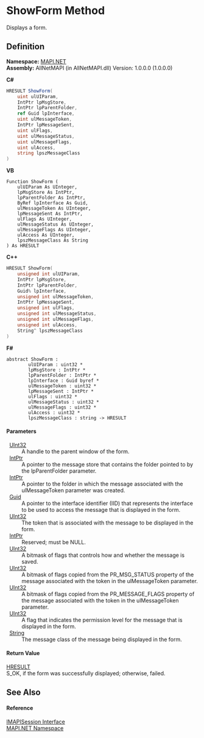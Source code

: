 # ShowForm Method


Displays a form.



## Definition
**Namespace:** <a href="5bef4637-66f8-16d4-e5f4-4d0da57a1538.md">MAPI.NET</a>  
**Assembly:** AllNetMAPI (in AllNetMAPI.dll) Version: 1.0.0.0 (1.0.0.0)

**C#**
``` C#
HRESULT ShowForm(
	uint ulUIParam,
	IntPtr lpMsgStore,
	IntPtr lpParentFolder,
	ref Guid lpInterface,
	uint ulMessageToken,
	IntPtr lpMessageSent,
	uint ulFlags,
	uint ulMessageStatus,
	uint ulMessageFlags,
	uint ulAccess,
	string lpszMessageClass
)
```
**VB**
``` VB
Function ShowForm ( 
	ulUIParam As UInteger,
	lpMsgStore As IntPtr,
	lpParentFolder As IntPtr,
	ByRef lpInterface As Guid,
	ulMessageToken As UInteger,
	lpMessageSent As IntPtr,
	ulFlags As UInteger,
	ulMessageStatus As UInteger,
	ulMessageFlags As UInteger,
	ulAccess As UInteger,
	lpszMessageClass As String
) As HRESULT
```
**C++**
``` C++
HRESULT ShowForm(
	unsigned int ulUIParam, 
	IntPtr lpMsgStore, 
	IntPtr lpParentFolder, 
	Guid% lpInterface, 
	unsigned int ulMessageToken, 
	IntPtr lpMessageSent, 
	unsigned int ulFlags, 
	unsigned int ulMessageStatus, 
	unsigned int ulMessageFlags, 
	unsigned int ulAccess, 
	String^ lpszMessageClass
)
```
**F#**
``` F#
abstract ShowForm : 
        ulUIParam : uint32 * 
        lpMsgStore : IntPtr * 
        lpParentFolder : IntPtr * 
        lpInterface : Guid byref * 
        ulMessageToken : uint32 * 
        lpMessageSent : IntPtr * 
        ulFlags : uint32 * 
        ulMessageStatus : uint32 * 
        ulMessageFlags : uint32 * 
        ulAccess : uint32 * 
        lpszMessageClass : string -> HRESULT 
```



#### Parameters
<dl><dt>  <a href="https://learn.microsoft.com/dotnet/api/system.uint32" target="_blank" rel="noopener noreferrer">UInt32</a></dt><dd>A handle to the parent window of the form.</dd><dt>  <a href="https://learn.microsoft.com/dotnet/api/system.intptr" target="_blank" rel="noopener noreferrer">IntPtr</a></dt><dd>A pointer to the message store that contains the folder pointed to by the lpParentFolder parameter.</dd><dt>  <a href="https://learn.microsoft.com/dotnet/api/system.intptr" target="_blank" rel="noopener noreferrer">IntPtr</a></dt><dd>A pointer to the folder in which the message associated with the ulMessageToken parameter was created.</dd><dt>  <a href="https://learn.microsoft.com/dotnet/api/system.guid" target="_blank" rel="noopener noreferrer">Guid</a></dt><dd>A pointer to the interface identifier (IID) that represents the interface to be used to access the message that is displayed in the form.</dd><dt>  <a href="https://learn.microsoft.com/dotnet/api/system.uint32" target="_blank" rel="noopener noreferrer">UInt32</a></dt><dd>The token that is associated with the message to be displayed in the form.</dd><dt>  <a href="https://learn.microsoft.com/dotnet/api/system.intptr" target="_blank" rel="noopener noreferrer">IntPtr</a></dt><dd>Reserved; must be NULL.</dd><dt>  <a href="https://learn.microsoft.com/dotnet/api/system.uint32" target="_blank" rel="noopener noreferrer">UInt32</a></dt><dd>A bitmask of flags that controls how and whether the message is saved.</dd><dt>  <a href="https://learn.microsoft.com/dotnet/api/system.uint32" target="_blank" rel="noopener noreferrer">UInt32</a></dt><dd>A bitmask of flags copied from the PR_MSG_STATUS property of the message associated with the token in the ulMessageToken parameter.</dd><dt>  <a href="https://learn.microsoft.com/dotnet/api/system.uint32" target="_blank" rel="noopener noreferrer">UInt32</a></dt><dd>A bitmask of flags copied from the PR_MESSAGE_FLAGS property of the message associated with the token in the ulMessageToken parameter.</dd><dt>  <a href="https://learn.microsoft.com/dotnet/api/system.uint32" target="_blank" rel="noopener noreferrer">UInt32</a></dt><dd>A flag that indicates the permission level for the message that is displayed in the form.</dd><dt>  <a href="https://learn.microsoft.com/dotnet/api/system.string" target="_blank" rel="noopener noreferrer">String</a></dt><dd>The message class of the message being displayed in the form.</dd></dl>

#### Return Value
<a href="50596607-a328-ef10-6ea9-0448fbb7d197.md">HRESULT</a>  
S_OK, if the form was successfully displayed; otherwise, failed.

## See Also


#### Reference
<a href="d28ec202-b730-fb1f-42ac-5545b0b43d47.md">IMAPISession Interface</a>  
<a href="5bef4637-66f8-16d4-e5f4-4d0da57a1538.md">MAPI.NET Namespace</a>  
